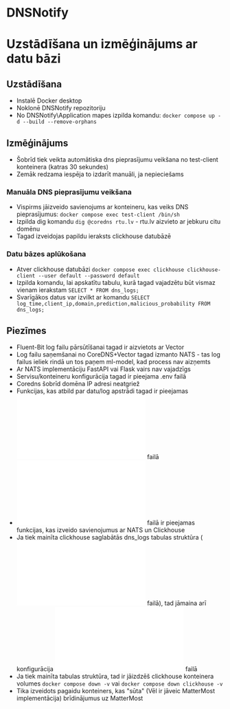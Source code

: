 # DNSNotify

# Uzstādīšana un izmēģinājums ar datu bāzi
## Uzstādīšana
* Instalē Docker desktop
* Noklonē DNSNotify repozitoriju
* No DNSNotify\Application mapes izpilda komandu:
```docker compose up -d --build --remove-orphans```

## Izmēģinājums
* Šobrīd tiek veikta automātiska dns pieprasījumu veikšana no test-client konteinera (katras 30 sekundes)
* Zemāk redzama iespēja to izdarīt manuāli, ja nepieciešams
### Manuāla DNS pieprasījumu veikšana
* Vispirms jāizveido savienojums ar konteineru, kas veiks DNS pieprasījumus:
```docker compose exec test-client /bin/sh```
* Izpilda dig komandu 
```dig @coredns rtu.lv``` - rtu.lv aizvieto ar jebkuru citu domēnu
* Tagad izveidojas papildu ieraksts clickhouse datubāzē
### Datu bāzes aplūkošana
* Atver clickhouse datubāzi
```docker compose exec clickhouse clickhouse-client --user default --password default```
* Izpilda komandu, lai apskatītu tabulu, kurā tagad vajadzētu būt vismaz vienam ierakstam
```SELECT * FROM dns_logs;```
* Svarīgākos datus var izvilkt ar komandu
```SELECT log_time,client_ip,domain,prediction,malicious_probability FROM dns_logs;```


## Piezīmes
* Fluent-Bit log failu pārsūtīšanai tagad ir aizvietots ar Vector
* Log failu saņemšanai no CoreDNS+Vector tagad izmanto NATS - tas log failus ieliek rindā un tos paņem ml-model, kad process nav aizņemts
* Ar NATS implementāciju FastAPI vai Flask vairs nav vajadzīgs
* Servisu/konteineru konfigurācija tagad ir pieejama .env failā
* Coredns šobrīd domēna IP adresi neatgriež
* Funkcijas, kas atbild par datu/log apstrādi tagad ir pieejamas ![ml-model/ml_processing.py](Application/ml-model/ml_processing.py) failā
* ![ml-model/main.py](Application/ml-model/main.py) failā ir pieejamas funkcijas, kas izveido savienojumus ar NATS un Clickhouse
* Ja tiek mainīta clickhouse saglabātās dns_logs tabulas struktūra (![init.sql](Application/clickhouse/init.sql) failā), tad jāmaina arī konfigurācija ![ml-model/ml_processing.py](Application/ml-model/ml_processing.py) failā
* Ja tiek mainīta tabulas struktūra, tad ir jāizdzēš clickhouse konteinera volumes
```docker compose down -v``` vai ```docker compose down clickhouse -v```
* Tika izveidots pagaidu konteiners, kas "sūta" (Vēl ir jāveic MatterMost implementācija) brīdinājumus uz MatterMost
